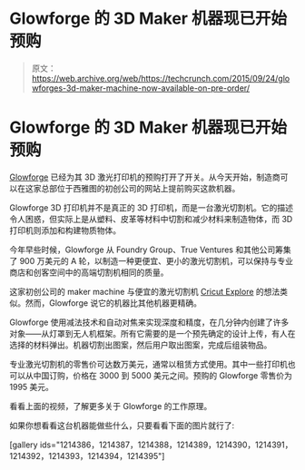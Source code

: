 # Glowforge 的 3D Maker 机器现已开始预购 

> 原文：<https://web.archive.org/web/https://techcrunch.com/2015/09/24/glowforges-3d-maker-machine-now-available-on-pre-order/>

# Glowforge 的 3D Maker 机器现已开始预购



[Glowforge](https://web.archive.org/web/20221220164346/http://glowforge.com/) 已经为其 3D 激光打印机的预购打开了开关。从今天开始，制造商可以在这家总部位于西雅图的初创公司的网站上提前购买这款机器。

Glowforge 3D 打印机并不是真正的 3D 打印机，而是一台激光切割机。它的描述令人困惑，但实际上是从塑料、皮革等材料中切割和减少材料来制造物体，而 3D 打印机则添加和构建物质物体。

今年早些时候，Glowforge 从 Foundry Group、True Ventures 和其他公司筹集了 900 万美元的 A 轮，以制造一种更便宜、更小的激光切割机，可以保持与专业商店和创客空间中的高端切割机相同的质量。

这家初创公司的 maker machine 与便宜的激光切割机 [Cricut Explore](https://web.archive.org/web/20221220164346/http://us.cricut.com/home/learn/machines/explore-family?gclid=CIWE4rfFi8gCFVJgfgodIH8CJw) 的想法类似。然而，Glowforge 说它的机器比其他机器更精确。

Glowforge 使用减法技术和自动对焦来实现深度和精度，在几分钟内创建了许多对象——从灯罩到无人机框架。所有它需要的是一个预先确定的设计上传，有人在选择的材料弹出。机器切割出图案，然后用户取出图案，完成后组装物品。

专业激光切割机的零售价可达数万美元，通常以租赁方式使用。其中一些打印机也可以从中国订购，价格在 3000 到 5000 美元之间。预购的 Glowforge 零售价为 1995 美元。

看看上面的视频，了解更多关于 Glowforge 的工作原理。

如果你想看看这台机器能做些什么，只要看看下面的图片就行了:

[gallery ids="1214386，1214387，1214388，1214389，1214390，1214391，1214392，1214393，1214394，1214395"]